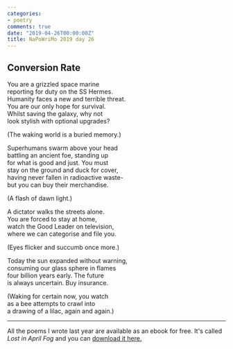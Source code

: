 ```yaml
---
categories:
- poetry
comments: true
date: "2019-04-26T00:00:00Z"
title: NaPoWriMo 2019 day 26
---
```

  

<h2>Conversion Rate</h2>  
<!-- /wp:heading -->  


<p>You are a grizzled space marine<br />  
reporting for duty on the SS Hermes.<br />  
Humanity faces a new and terrible threat.<br />  
You are our only hope for survival.<br />  
Whilst saving the galaxy, why not<br />  
look stylish with optional upgrades?</p>  



<p>(The waking world is a buried memory.)</p>  



<p>Superhumans swarm above your head<br /> battling an ancient foe, standing up <br /> for what is good and just. You must<br /> stay on the ground and duck for cover,<br /> having never fallen in radioactive waste-<br /> but you can buy their merchandise.</p>  



<p>(A flash of dawn light.)</p>  



<p>A dictator walks the streets alone.<br />  
You are forced to stay at home,<br />  
watch the Good Leader on television,<br />  
where we can categorise and file you.</p>  



<p>(Eyes flicker and succumb once more.)</p>  



<p>Today the sun expanded without warning,<br />  
consuming our glass sphere in flames<br />  
four billion years early. The future<br />  
is always uncertain. Buy insurance.</p>  



<p>(Waking for certain now, you watch<br />  
as a bee attempts to crawl into<br />  
a drawing of a lilac, again and again.)</p>  

<hr>
<p>All the poems I wrote last year are available as an ebook for free. It's called <em>Lost in April Fog </em>and you can <a href="/aprilfog/">download it here. </a></p>  
